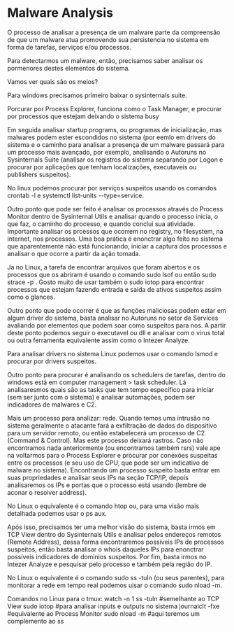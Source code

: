 # Malware Analysis

O processo de analisar a presença de um malware parte da compreensão de que um malware atua promovendo sua persistencia no sistema em forma de tarefas, serviços e/ou processos.

Para detectarmos um malware, então, precisamos saber analisar os pormenores destes elementos do sistema.

Vamos ver quais são os meios?

Para windows precisamos primeiro baixar o sysinternals suite.

Porcurar por Process Explorer, funciona como o Task Manager, e procurar por processos que estejam deixando o sistema busy

Em seguida analisar startup programs, ou programas de inicialização, mas malwares podem ester escondidos no sistema (por eemlo em drivers do sistema e o caminho para analisar a presença de um malware passará para um processo mais avançado, por exemplo, analisando o Autoruns no Sysinternals Suite (analisar os registros do sistema separando por Logon e procurar por aplicações que tenham localizações, executaveis ou publishers suspeitos).

No linux podemos procurar por serviços suspeitos usando os comandos crontab -l e systemctl list-units --type=service.

Outro ponto que pode ser feito é analisar os processos através do Process Monitor dentro de Sysinternal Utils e analisar quando o processo inicia, o que faz, o caminho do processo, e quando conclui sua atividade. Importante analisar os prcessos que ocorrem no registry, no filesystem, na internet, nos processos. Uma boa prática é enonctrar algo feito no sistema que aparentemente não está funcionando, iniciar a captura dos processos e analisar o que ocorre a partir da ação tomada.

Ja no Linux, a tarefa de encontrar arquivos que foram abertos e os processos que os abriram é usando o comando sudo lsof ou então sudo strace -p . Gosto muito de usar também o sudo iotop para encontrar processos que estejam fazendo entrada e saída de ativos suspeitos assim como o glances.

Outro ponto que pode ocorrer é que as funções maliciosas podem estar em algum driver do sistema, basta analisar no Autoruns no setor de Services avaliando por elementos que podem soar como suspeitos para nos. A partir deste ponto podemos seguir o executavel ou dll e analisar com o virus total ou outra ferramenta equivalente assim como o Intezer Analyze.

Para analisar drivers no sistema Linux podemos usar o comando lsmod e procurar por drivers suspeitos.

Outro ponto para procurar é analisando os schedulers de tarefas, dentro do windows está em computer management > task scheduler. Lá analisaresmos quais são as tasks que tem tempo específico para iniciar (sem ser junto com o sistema) e analisar automações, podem ser indicadores de malwares e C2.

Mais um processo para analizar: rede. Quando temos uma intrusão no sistema geralmente o atacante fará a exfiltração de dados do dispositivo para um servidor remoto, ou então estabelecerá um processo de C2 (Command & Control). Mas este processo deixará rastros. Caso não encontramos nada anteriormente (ou encontramos também rsrs) vale ape na voltarmos para o Process Explorer e procurar por conexões suspeitas entre os processos (e seu uso de CPU, que pode ser um indicativo de malware no sistema). Encontrando um processo suspeito basta entrar em suas propriedades e analisar seus IPs na seção TCP/IP, depois analisaremos os IPs e portas que o processo está usando (lembre de aconar o resolver address).

No Linux o equivalente é o comando htop ou, para uma visão mais detalhada podemos usar o ps aux.

Após isso, precisamos ter uma melhor visão do sistema, basta irmos em TCP View dentro do Sysinternals Utils e analisar pelos endereços remotos (Remote Address), dessa forma encontraremos possíveis IPs de processos suspeitos, então basta analisar o whois daqueles IPs para enonctrar possíveis indicadores de dominios suspeitos. Por fim, basta irmos no Intezer Analyze e pesquisar pelo processo e também pela região do IP.

No Linux o equivalente é o comando sudo ss -tuln (ou seus parentes), para monitorar a rede em tempo real podemos uisar o comando sudo nload -m.

Comandos no Linux para o tmux: watch -n 1 ss -tuln #semelhante ao TCP View sudo iotop #para analisar inputs e outputs no sistema journalclt -fxe #equivalente ao Process Monitor sudo nload -m #aqui teremos um complemento ao ss
